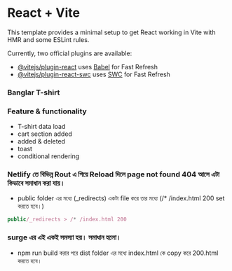 # React + Vite

This template provides a minimal setup to get React working in Vite with HMR and some ESLint rules.

Currently, two official plugins are available:

- [@vitejs/plugin-react](https://github.com/vitejs/vite-plugin-react/blob/main/packages/plugin-react/README.md) uses [Babel](https://babeljs.io/) for Fast Refresh
- [@vitejs/plugin-react-swc](https://github.com/vitejs/vite-plugin-react-swc) uses [SWC](https://swc.rs/) for Fast Refresh

### Banglar T-shirt 

### Feature & functionality
- T-shirt data load
- cart section added
- added & deleted
- toast
- conditional rendering

### Netlify তে বিভিন্ন Rout এ  গিয়ে Reload দিলে page not found 404 আসে এটা কিভাবে সমাধান করা যায়।

- public folder এর মধ্যে (_redirects)  একটা file করে তার মধ্যে (/* /index.html 200 set করতে হবে।)

```js
public/_redirects > /* /index.html 200
```
### surge এর এই একই সমস্যা হয়। সমাধান হলো।

- npm run build করার পরে dist folder এর মধ্যে index.html কে copy করে 200.html করতে হবে।